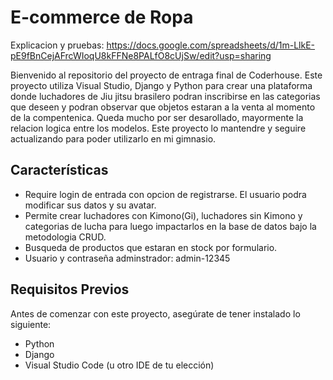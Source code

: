# E-commerce de Ropa

Explicacion y pruebas: https://docs.google.com/spreadsheets/d/1m-LlkE-pE9fBnCejAFrcWIoqU8kFFNe8PALfO8cUjSw/edit?usp=sharing

Bienvenido al repositorio del proyecto de entraga final de Coderhouse. Este proyecto utiliza Visual Studio, Django y Python para crear una plataforma donde luchadores de Jiu jitsu brasilero podran inscribirse en las categorias que deseen y podran observar que objetos estaran a la venta al momento de la compentenica. Queda mucho por ser desarollado, mayormente la relacion logica entre los modelos. Este proyecto lo mantendre y seguire actualizando para poder utilizarlo en mi gimnasio.

## Características

- Require login de entrada con opcion de registrarse. El usuario podra modificar sus datos y su avatar.
- Permite crear luchadores con Kimono(Gi), luchadores sin Kimono y categorias de lucha para luego impactarlos en la base de datos bajo la metodologia CRUD.
- Busqueda de productos que estaran en stock por formulario.
- Usuario y contraseña adminstrador: admin-12345

## Requisitos Previos

Antes de comenzar con este proyecto, asegúrate de tener instalado lo siguiente:

- Python
- Django
- Visual Studio Code (u otro IDE de tu elección)


